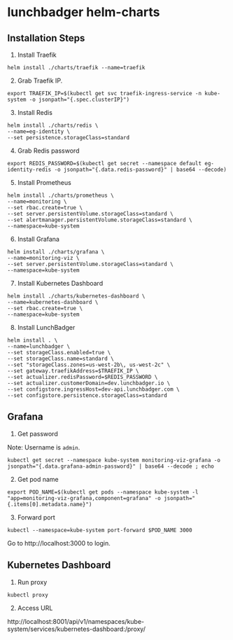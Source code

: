 # lunchbadger helm-charts

## Installation Steps

1. Install Traefik

```
helm install ./charts/traefik --name=traefik
```


2. Grab Traefik IP.

```
export TRAEFIK_IP=$(kubectl get svc traefik-ingress-service -n kube-system -o jsonpath="{.spec.clusterIP}")
```

3. Install Redis

```
helm install ./charts/redis \
--name=eg-identity \
--set persistence.storageClass=standard
```

4. Grab Redis password

```
export REDIS_PASSWORD=$(kubectl get secret --namespace default eg-identity-redis -o jsonpath="{.data.redis-password}" | base64 --decode)
```

5. Install Prometheus

```
helm install ./charts/prometheus \
--name=monitoring \
--set rbac.create=true \
--set server.persistentVolume.storageClass=standard \
--set alertmanager.persistentVolume.storageClass=standard \
--namespace=kube-system
```

6. Install Grafana

```
helm install ./charts/grafana \
--name=monitoring-viz \
--set server.persistentVolume.storageClass=standard \
--namespace=kube-system
```

7. Install Kubernetes Dashboard

```
helm install ./charts/kubernetes-dashboard \
--name=kubernetes-dashboard \
--set rbac.create=true \
--namespace=kube-system
```

8. Install LunchBadger

```
helm install . \
--name=lunchbadger \
--set storageClass.enabled=true \
--set storageClass.name=standard \
--set "storageClass.zones=us-west-2b\, us-west-2c" \
--set gateway.traefikAddress=$TRAEFIK_IP \
--set actualizer.redisPassword=$REDIS_PASSWORD \
--set actualizer.customerDomain=dev.lunchbadger.io \
--set configstore.ingressHost=dev-api.lunchbadger.com \
--set configstore.persistence.storageClass=standard
```


## Grafana

1. Get password

Note: Username is `admin`.

```
kubectl get secret --namespace kube-system monitoring-viz-grafana -o jsonpath="{.data.grafana-admin-password}" | base64 --decode ; echo
```

2. Get pod name

```
export POD_NAME=$(kubectl get pods --namespace kube-system -l "app=monitoring-viz-grafana,component=grafana" -o jsonpath="{.items[0].metadata.name}")
```

3. Forward port

```
kubectl --namespace=kube-system port-forward $POD_NAME 3000 
```

Go to http://localhost:3000 to login.

## Kubernetes Dashboard

1. Run proxy

```
kubectl proxy
```

2. Access URL

http://localhost:8001/api/v1/namespaces/kube-system/services/kubernetes-dashboard:/proxy/

